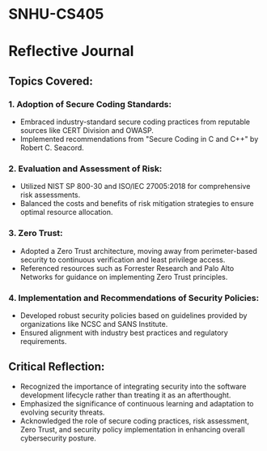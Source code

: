 # SNHU-CS405
# Reflective Journal

## Topics Covered:

### 1. Adoption of Secure Coding Standards:
   - Embraced industry-standard secure coding practices from reputable sources like CERT Division and OWASP.
   - Implemented recommendations from "Secure Coding in C and C++" by Robert C. Seacord.

### 2. Evaluation and Assessment of Risk:
   - Utilized NIST SP 800-30 and ISO/IEC 27005:2018 for comprehensive risk assessments.
   - Balanced the costs and benefits of risk mitigation strategies to ensure optimal resource allocation.

### 3. Zero Trust:
   - Adopted a Zero Trust architecture, moving away from perimeter-based security to continuous verification and least privilege access.
   - Referenced resources such as Forrester Research and Palo Alto Networks for guidance on implementing Zero Trust principles.

### 4. Implementation and Recommendations of Security Policies:
   - Developed robust security policies based on guidelines provided by organizations like NCSC and SANS Institute.
   - Ensured alignment with industry best practices and regulatory requirements.

## Critical Reflection:
   - Recognized the importance of integrating security into the software development lifecycle rather than treating it as an afterthought.
   - Emphasized the significance of continuous learning and adaptation to evolving security threats.
   - Acknowledged the role of secure coding practices, risk assessment, Zero Trust, and security policy implementation in enhancing overall cybersecurity posture.

